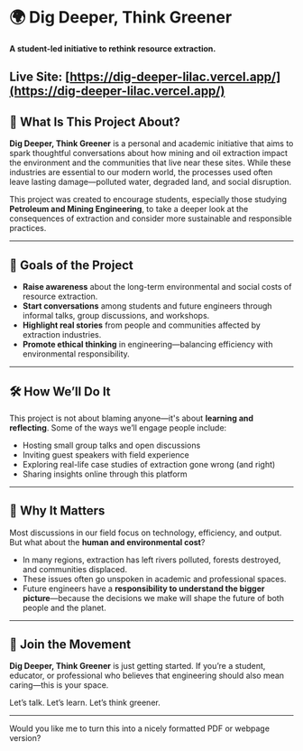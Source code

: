 # 🌍 Dig Deeper, Think Greener

**A student-led initiative to rethink resource extraction.**


**Live Site:** [https://dig-deeper-lilac.vercel.app/](https://dig-deeper-lilac.vercel.app/)
---

## 🧠 What Is This Project About?

**Dig Deeper, Think Greener** is a personal and academic initiative that aims to spark thoughtful conversations about how mining and oil extraction impact the environment and the communities that live near these sites. While these industries are essential to our modern world, the processes used often leave lasting damage—polluted water, degraded land, and social disruption.

This project was created to encourage students, especially those studying **Petroleum and Mining Engineering**, to take a deeper look at the consequences of extraction and consider more sustainable and responsible practices.

---

## 🎯 Goals of the Project

* **Raise awareness** about the long-term environmental and social costs of resource extraction.
* **Start conversations** among students and future engineers through informal talks, group discussions, and workshops.
* **Highlight real stories** from people and communities affected by extraction industries.
* **Promote ethical thinking** in engineering—balancing efficiency with environmental responsibility.

---

## 🛠 How We’ll Do It

This project is not about blaming anyone—it's about **learning and reflecting**. Some of the ways we’ll engage people include:

* Hosting small group talks and open discussions
* Inviting guest speakers with field experience
* Exploring real-life case studies of extraction gone wrong (and right)
* Sharing insights online through this platform

---

## 🌿 Why It Matters

Most discussions in our field focus on technology, efficiency, and output. But what about the **human and environmental cost**?

* In many regions, extraction has left rivers polluted, forests destroyed, and communities displaced.
* These issues often go unspoken in academic and professional spaces.
* Future engineers have a **responsibility to understand the bigger picture**—because the decisions we make will shape the future of both people and the planet.

---

## 🙌 Join the Movement

**Dig Deeper, Think Greener** is just getting started. If you’re a student, educator, or professional who believes that engineering should also mean caring—this is your space.

Let’s talk. Let’s learn. Let’s think greener.

---

Would you like me to turn this into a nicely formatted PDF or webpage version?
